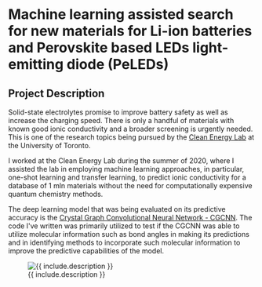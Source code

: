 # Machine learning assisted search for new materials for Li-ion batteries and Perovskite based LEDs light-emitting diode (PeLEDs)

## Project Description
Solid-state  electrolytes  promise  to  improve  battery  safety  as  well  as  increase  the charging speed. There  is only  a handful of materials with known good ionic conductivity and a broader screening  is  urgently  needed. This is one of the research topics being pursued by the [Clean Energy Lab](http://cleanenergy.utoronto.ca/research/) at the University of Toronto.

I worked at the Clean Energy Lab during the summer of 2020, where I assisted the lab in employing machine learning approaches, in particular, one-shot learning and transfer learning, to predict ionic conductivity for a database of 1 mln materials without the need for computationally expensive quantum chemistry methods. 

The deep learning model that was being evaluated on its predictive accuracy is the [Crystal Graph Convolutional Neural Network - CGCNN](https://github.com/txie-93/cgcnn). The code I've written was primarily utilized to test if the CGCNN was able to utilize molecular information such as bond angles in making its predictions and in identifying methods to incorporate such molecular information to improve the predictive capabilities of the model.  


<figure class="image">
    <img src="{{ [include.url](https://user-images.githubusercontent.com/65557678/169933303-f9da64cd-1a38-4e81-9554-0818de13ef66.png) }}" alt="{{ include.description }}">
    <figcaption>{{ include.description }}</figcaption>
</figure>  
